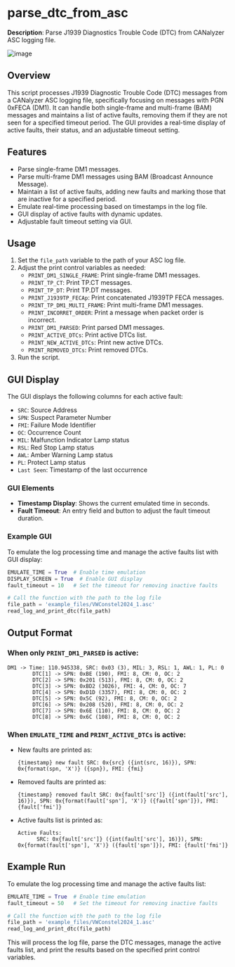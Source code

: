 
# parse_dtc_from_asc

**Description**: Parse J1939 Diagnostics Trouble Code (DTC) from CANalyzer ASC logging file.

![image](https://github.com/user-attachments/assets/0cf920b0-2f3a-4ac5-8aae-b8e9b04ca8ec)


## Overview

This script processes J1939 Diagnostic Trouble Code (DTC) messages from a CANalyzer ASC logging file, specifically focusing on messages with PGN 0xFECA (DM1). It can handle both single-frame and multi-frame (BAM) messages and maintains a list of active faults, removing them if they are not seen for a specified timeout period. The GUI provides a real-time display of active faults, their status, and an adjustable timeout setting.

## Features

- Parse single-frame DM1 messages.
- Parse multi-frame DM1 messages using BAM (Broadcast Announce Message).
- Maintain a list of active faults, adding new faults and marking those that are inactive for a specified period.
- Emulate real-time processing based on timestamps in the log file.
- GUI display of active faults with dynamic updates.
- Adjustable fault timeout setting via GUI.

## Usage

1. Set the `file_path` variable to the path of your ASC log file.
2. Adjust the print control variables as needed:
   - `PRINT_DM1_SINGLE_FRAME`: Print single-frame DM1 messages.
   - `PRINT_TP_CT`: Print TP.CT messages.
   - `PRINT_TP_DT`: Print TP.DT messages.
   - `PRINT_J1939TP_FECAp`: Print concatenated J1939TP FECA messages.
   - `PRINT_TP_DM1_MULTI_FRAME`: Print multi-frame DM1 messages.
   - `PRINT_INCORRET_ORDER`: Print a message when packet order is incorrect.
   - `PRINT_DM1_PARSED`: Print parsed DM1 messages.
   - `PRINT_ACTIVE_DTCs`: Print active DTCs list.
   - `PRINT_NEW_ACTIVE_DTCs`: Print new active DTCs.
   - `PRINT_REMOVED_DTCs`: Print removed DTCs.
3. Run the script.

## GUI Display

The GUI displays the following columns for each active fault:

- `SRC`: Source Address
- `SPN`: Suspect Parameter Number
- `FMI`: Failure Mode Identifier
- `OC`: Occurrence Count
- `MIL`: Malfunction Indicator Lamp status
- `RSL`: Red Stop Lamp status
- `AWL`: Amber Warning Lamp status
- `PL`: Protect Lamp status
- `Last Seen`: Timestamp of the last occurrence

### GUI Elements

- **Timestamp Display**: Shows the current emulated time in seconds.
- **Fault Timeout**: An entry field and button to adjust the fault timeout duration.

### Example GUI

To emulate the log processing time and manage the active faults list with GUI display:

```python
EMULATE_TIME = True  # Enable time emulation
DISPLAY_SCREEN = True  # Enable GUI display
fault_timeout = 10   # Set the timeout for removing inactive faults

# Call the function with the path to the log file
file_path = 'example_files/VWConstel2024_1.asc'
read_log_and_print_dtc(file_path)
```

## Output Format

### When only `PRINT_DM1_PARSED` is active:

```
DM1 -> Time: 110.945338, SRC: 0x03 (3), MIL: 3, RSL: 1, AWL: 1, PL: 0
        DTC[1] -> SPN: 0xBE (190), FMI: 8, CM: 0, OC: 2
        DTC[2] -> SPN: 0x201 (513), FMI: 8, CM: 0, OC: 2
        DTC[3] -> SPN: 0xBD2 (3026), FMI: 4, CM: 0, OC: 7
        DTC[4] -> SPN: 0xD1D (3357), FMI: 8, CM: 0, OC: 2
        DTC[5] -> SPN: 0x5C (92), FMI: 8, CM: 0, OC: 2
        DTC[6] -> SPN: 0x208 (520), FMI: 8, CM: 0, OC: 2
        DTC[7] -> SPN: 0x6E (110), FMI: 8, CM: 0, OC: 2
        DTC[8] -> SPN: 0x6C (108), FMI: 8, CM: 0, OC: 2
```

### When `EMULATE_TIME` and `PRINT_ACTIVE_DTCs` is active:

- New faults are printed as:
  ```
  {timestamp} new fault SRC: 0x{src} ({int(src, 16)}), SPN: 0x{format(spn, 'X')} ({spn}), FMI: {fmi}
  ```

- Removed faults are printed as:
  ```
  {timestamp} removed fault SRC: 0x{fault['src']} ({int(fault['src'], 16)}), SPN: 0x{format(fault['spn'], 'X')} ({fault['spn']}), FMI: {fault['fmi']}
  ```

- Active faults list is printed as:
  ```
  Active Faults:
        SRC: 0x{fault['src']} ({int(fault['src'], 16)}), SPN: 0x{format(fault['spn'], 'X')} ({fault['spn']}), FMI: {fault['fmi']}
  ```

## Example Run

To emulate the log processing time and manage the active faults list:

```python
EMULATE_TIME = True  # Enable time emulation
fault_timeout = 50   # Set the timeout for removing inactive faults

# Call the function with the path to the log file
file_path = 'example_files/VWConstel2024_1.asc'
read_log_and_print_dtc(file_path)
```

This will process the log file, parse the DTC messages, manage the active faults list, and print the results based on the specified print control variables.
